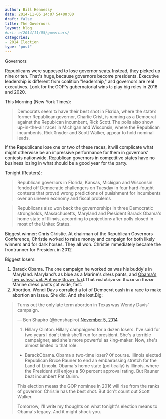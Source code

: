 ```yaml
---
author: Bill Hennessy
date: 2014-11-05 14:07:54+00:00
draft: false
title: The Governors
layout: blog
#url: e/2014/11/05/governors/
categories:
- 2014 Election
type: "post"
---
```


Governors

Republicans were supposed to lose governor seats. Instead, they picked up nine or ten. That's huge, because governors become presidents. Executive leadership is different from coalition "leadership," and governors are real executives. Look for the GOP's gubernatorial wins to play big roles in 2016 and 2020.

This Morning (New York Times):



> Democrats seem to have their best shot in Florida, where the state’s former Republican governor, Charlie Crist, is running as a Democrat against the Republican incumbent, Rick Scott. The polls also show up-in-the-air races in Michigan and Wisconsin, where the Republican incumbents, Rick Snyder and Scott Walker, appear to hold nominal leads.

If the Republicans lose one or two of these races, it will complicate what might otherwise be an impressive performance for them in governors’ contests nationwide. Republican governors in competitive states have no business losing in what should be a good year for the party.



Tonight (Reuters):



> 

> 
> Republican governors in Florida, Kansas, Michigan and Wisconsin fended off Democratic challengers on Tuesday in four hard-fought contests that proved wrong predictions of punishment for incumbents over an uneven economy and fiscal problems.
> 
> 

> 
> Republicans also won back the governorships in three Democratic strongholds, Massachusetts, Maryland and President Barack Obama's home state of Illinois, according to projections after polls closed in most of the United States.
> 
> 




Biggest winner: Chris Christie. At chairman of the Republican Governors Conference, Christie worked to raise money and campaign for both likely winners and for dark horses. They all won. Christie immediately became the frontrunner for President in 2012

Biggest losers:




  1. Barack Obama. The one campaign he worked on was his buddy's in Maryland. Maryland's as blue as a Marine's dress pants, and [Obama's law school pal, Anthony Brown los](https://baltimore.cbslocal.com/2014/11/05/hogan-wins-maryland-governors-race/)t.That red stripe on those on those Marine dress pants got wide, fast.
  2. Abortion. Wendi Davis corralled a lot of Democrat cash in a race to make abortion an issue. She did. And she lost.Big:




<blockquote class="twitter-tweet" lang="en">

Turns out the only late term abortion in Texas was Wendy Davis' campaign.

— Ben Shapiro (@benshapiro) [November 5, 2014](https://twitter.com/benshapiro/status/529799760207568896)




  1. Hillary Clinton. Hillary campaigned for a dozen losers. I've said for two years I don't think she'll run for president. She's a terrible campaigner, and she's more powerful as king-maker. Now, she's almost limited to that role.


* BarackObama. Obama a two-time loser? Of course. Illinois elected Republican Bruce Rauner to end an embarrassing stretch for the Land of Lincoln. Obama's home state (politically) is Illinois, where the President still enjoys a 50 percent approval rating. But Rauner beat incumbent Pat Quinn.




This election means the GOP nominee in 2016 will rise from the ranks of governor. Christie has the best shot. But don't count out Scott Walker.

Tomorrow, I'll write my thoughts on what tonight's election means to Obama's legacy. And it might shock you.


